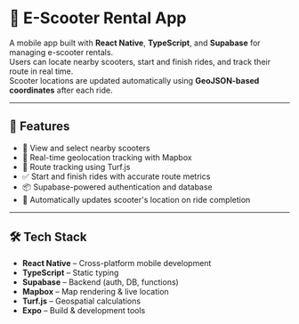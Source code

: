 # 📱 E-Scooter Rental App

A mobile app built with **React Native**, **TypeScript**, and **Supabase** for managing e-scooter rentals.  
Users can locate nearby scooters, start and finish rides, and track their route in real time.  
Scooter locations are updated automatically using **GeoJSON-based coordinates** after each ride.

---

## 🚀 Features

- 🛴 View and select nearby scooters
- 📍 Real-time geolocation tracking with Mapbox
- 🧭 Route tracking using Turf.js
- ✅ Start and finish rides with accurate route metrics
- 📦 Supabase-powered authentication and database
- 📌 Automatically updates scooter's location on ride completion

---

## 🛠️ Tech Stack

- **React Native** – Cross-platform mobile development
- **TypeScript** – Static typing
- **Supabase** – Backend (auth, DB, functions)
- **Mapbox** – Map rendering & live location
- **Turf.js** – Geospatial calculations
- **Expo** – Build & development tools
